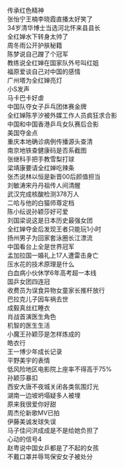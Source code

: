 传承红色精神  
张怡宁王楠李晓霞直播太好笑了  
34岁清华博士当选河北怀来县县长  
全红婵水下转身太帅了  
周冬雨公开护肤秘籍  
陈梦说自己蹭了个冠军  
教练说全红婵在国家队外号叫红姐  
福原爱谈自己对中国的感情  
广州塔为全红婵亮灯  
小S发声  
马卡巴卡好虐  
中国队夺女子乒乓团体赛金牌  
全红婵陈芋汐被外媒工作人员疯狂求合影  
中国和中国香港乒乓女队赛后合影  
美国夺金点  
重庆本地确诊病例传播源头查清  
南京地铁查健康码是否系截图  
张继科手把手教雪梨打球  
梁靖康要请全红婵吃辣条  
张杰说林以恒是新晋00后颜值担当  
刘敏涛宋丹丹祖传人间清醒  
武汉完成核酸检测378万人  
二哈与他的白猫师尊定档  
陈小纭说孙颖莎好可爱  
刘国梁说这是日本历史最强女团  
全红婵夺金后发现王者只能玩1小时  
扬州男子为回家套泳圈长江漂流  
中国看台上全是世界冠军  
孟加拉国一婚礼上17人遭雷击身亡  
压水花的技术原理是什么  
白血病小伙休学6年高考超一本线  
国乒女团四连冠  
收费员为误食异物女童家长推杆放行  
巴拉克儿子因车祸去世  
成毅真丝红睡衣  
肖战首演医生角色  
机智的医生生活  
小魔王孙颖莎是怎样炼成的  
皓衣行  
王一博少年成长记录  
平野美宇的表情  
低风险地区电影院上座率不得高于75%  
孙颖莎暴扣  
西安大唐不夜城关闭各类氛围灯光  
湖南一边坡坍塌疑多人被埋  
原来我很爱你好甜  
周杰伦新歌MV已拍  
伊藤美诚发球失误  
马子佳问洪成成是不是给她负担了  
心动的信号4  
赵粤说中国女乒都是了不起的女孩  
不戴口罩并辱骂保安女子被处分  
